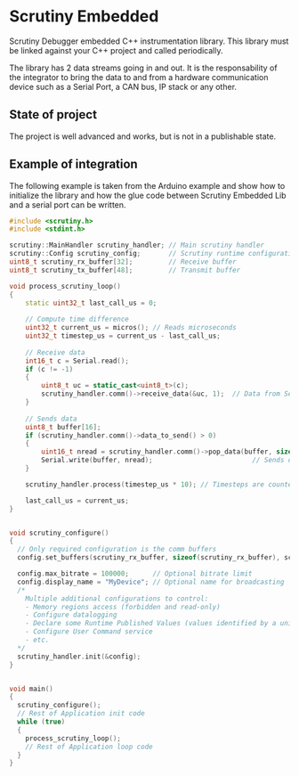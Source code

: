 # Scrutiny Embedded
Scrutiny Debugger embedded C++ instrumentation library.
This library must be linked against your C++ project and called periodically.

The library has 2 data streams going in and out. It is the responsability of the integrator to bring the data to and from a hardware communication device such as a Serial Port, a CAN bus, IP stack or any other. 


## State of project
The project is well advanced and works, but is not in a publishable state.


## Example of integration
The following example is taken from the Arduino example and show how to initialize the library and how the glue code between Scrutiny Embedded Lib and a serial port can be written.

```c++
#include <scrutiny.h>
#include <stdint.h>

scrutiny::MainHandler scrutiny_handler; // Main scrutiny handler
scrutiny::Config scrutiny_config;       // Scrutiny runtime configuration
uint8_t scrutiny_rx_buffer[32];         // Receive buffer
uint8_t scrutiny_tx_buffer[48];         // Transmit buffer

void process_scrutiny_loop()
{
    static uint32_t last_call_us = 0;
  
    // Compute time difference
    uint32_t current_us = micros(); // Reads microseconds
    uint32_t timestep_us = current_us - last_call_us;
    
    // Receive data
    int16_t c = Serial.read();
    if (c != -1)
    {
        uint8_t uc = static_cast<uint8_t>(c);
        scrutiny_handler.comm()->receive_data(&uc, 1);  // Data from Serial port pushed into scrutiny-embedded lib
    }
    
    // Sends data
    uint8_t buffer[16];
    if (scrutiny_handler.comm()->data_to_send() > 0)
    {
        uint16_t nread = scrutiny_handler.comm()->pop_data(buffer, sizeof(buffer));  // Reads data from scrutiny lib
        Serial.write(buffer, nread);                         // Sends data to the serial port
    }

    scrutiny_handler.process(timestep_us * 10); // Timesteps are counted in multiple of 100ns

    last_call_us = current_us;  
}


void scrutiny_configure()
{
  // Only required configuration is the comm buffers
  config.set_buffers(scrutiny_rx_buffer, sizeof(scrutiny_rx_buffer), scrutiny_tx_buffer, sizeof(scrutiny_tx_buffer));

  config.max_bitrate = 100000;      // Optional bitrate limit
  config.display_name = "MyDevice"; // Optional name for broadcasting
  /* 
    Multiple additional configurations to control:
    - Memory regions access (forbidden and read-only)
    - Configure datalogging
    - Declare some Runtime Published Values (values identified by a unique ID handled by the app without debug symbols)
    - Configure User Command service
    - etc.
  */
  scrutiny_handler.init(&config);
}


void main()
{
  scrutiny_configure();
  // Rest of Application init code
  while (true)
  {
    process_scrutiny_loop();
    // Rest of Application loop code
  }
}

```
